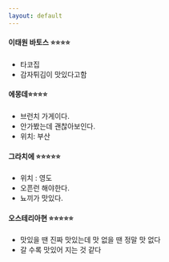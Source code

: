 ```yaml
---
layout: default
---
```

#### **이태원 바토스** :star::star::star::star:
- 타코집
- 감자튀김이 맛있다고함


#### **에몽데**:star::star::star::star:
- 브런치 가게이다.
- 안가봤는데 괜찮아보인다.
- 위치: 부산

#### **그라치에** :star::star::star::star::star:
- 위치 : 영도
- 오픈런 해야한다.
- 뇨끼가 맛있다.


#### **오스테리아현** :star::star::star::star::star:
- 맛있을 땐 진짜 맛있는데 맛 없을 땐 정말 맛 없다
- 갈 수록 맛있어 지는 것 같다